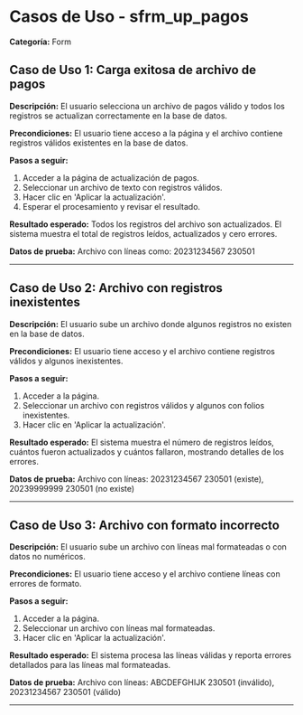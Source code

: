 # Casos de Uso - sfrm_up_pagos

**Categoría:** Form

## Caso de Uso 1: Carga exitosa de archivo de pagos

**Descripción:** El usuario selecciona un archivo de pagos válido y todos los registros se actualizan correctamente en la base de datos.

**Precondiciones:**
El usuario tiene acceso a la página y el archivo contiene registros válidos existentes en la base de datos.

**Pasos a seguir:**
1. Acceder a la página de actualización de pagos.
2. Seleccionar un archivo de texto con registros válidos.
3. Hacer clic en 'Aplicar la actualización'.
4. Esperar el procesamiento y revisar el resultado.

**Resultado esperado:**
Todos los registros del archivo son actualizados. El sistema muestra el total de registros leídos, actualizados y cero errores.

**Datos de prueba:**
Archivo con líneas como: 20231234567      230501

---

## Caso de Uso 2: Archivo con registros inexistentes

**Descripción:** El usuario sube un archivo donde algunos registros no existen en la base de datos.

**Precondiciones:**
El usuario tiene acceso y el archivo contiene registros válidos y algunos inexistentes.

**Pasos a seguir:**
1. Acceder a la página.
2. Seleccionar un archivo con registros válidos y algunos con folios inexistentes.
3. Hacer clic en 'Aplicar la actualización'.

**Resultado esperado:**
El sistema muestra el número de registros leídos, cuántos fueron actualizados y cuántos fallaron, mostrando detalles de los errores.

**Datos de prueba:**
Archivo con líneas: 20231234567      230501 (existe), 20239999999      230501 (no existe)

---

## Caso de Uso 3: Archivo con formato incorrecto

**Descripción:** El usuario sube un archivo con líneas mal formateadas o con datos no numéricos.

**Precondiciones:**
El usuario tiene acceso y el archivo contiene líneas con errores de formato.

**Pasos a seguir:**
1. Acceder a la página.
2. Seleccionar un archivo con líneas mal formateadas.
3. Hacer clic en 'Aplicar la actualización'.

**Resultado esperado:**
El sistema procesa las líneas válidas y reporta errores detallados para las líneas mal formateadas.

**Datos de prueba:**
Archivo con líneas: ABCDEFGHIJK      230501 (inválido), 20231234567      230501 (válido)

---

